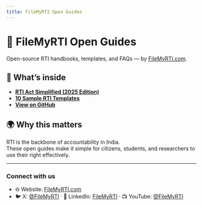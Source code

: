 ```yaml
---
title: FileMyRTI Open Guides
---
```


# 📘 FileMyRTI Open Guides
Open-source RTI handbooks, templates, and FAQs — by [FileMyRTI.com](https://filemyrti.com).

## 📂 What’s inside
- **[RTI Act Simplified (2025 Edition)](RTI-Act-Simplified.md)**
- **[10 Sample RTI Templates](RTI-Templates-10.md)**
- **[View on GitHub](https://github.com/FileMyRTI-India/filemyrti-open-guides)**

## 🌍 Why this matters
RTI is the backbone of accountability in India.  
These open guides make it simple for citizens, students, and researchers to use their right effectively.

---

### Connect with us
- 🌐 Website: [FileMyRTI.com](https://filemyrti.com)  
- 🐦 X: [@FileMyRTI](https://x.com/FileMyRTI) · 💼 LinkedIn: [FileMyRTI](https://www.linkedin.com/company/filemyrti) · 📺 YouTube: [@FileMyRTI](https://www.youtube.com/@FileMyRTI)
